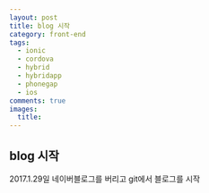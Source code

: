 ```yaml
---
layout: post
title: blog 시작
category: front-end
tags:
  - ionic
  - cordova
  - hybrid
  - hybridapp
  - phonegap
  - ios
comments: true
images:
  title:
---
```


## blog 시작    

2017.1.29일 네이버블로그를 버리고 git에서 블로그를 시작